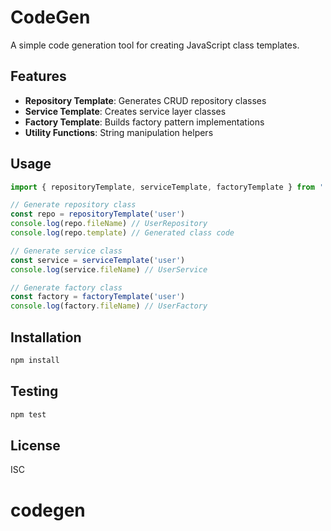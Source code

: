 # CodeGen

A simple code generation tool for creating JavaScript class templates.

## Features

- **Repository Template**: Generates CRUD repository classes
- **Service Template**: Creates service layer classes  
- **Factory Template**: Builds factory pattern implementations
- **Utility Functions**: String manipulation helpers

## Usage

```javascript
import { repositoryTemplate, serviceTemplate, factoryTemplate } from './src/templates/index.js'

// Generate repository class
const repo = repositoryTemplate('user')
console.log(repo.fileName) // UserRepository
console.log(repo.template) // Generated class code

// Generate service class
const service = serviceTemplate('user')
console.log(service.fileName) // UserService

// Generate factory class
const factory = factoryTemplate('user')
console.log(factory.fileName) // UserFactory
```

## Installation

```bash
npm install
```

## Testing

```bash
npm test
```

## License

ISC
# codegen

